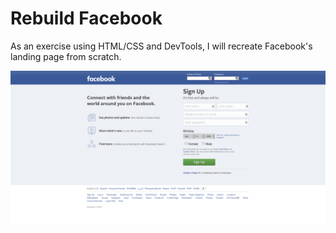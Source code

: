 # Rebuild Facebook
As an exercise using HTML/CSS and DevTools, I will recreate Facebook's landing page from scratch.

![Image](facebook-reference.png)